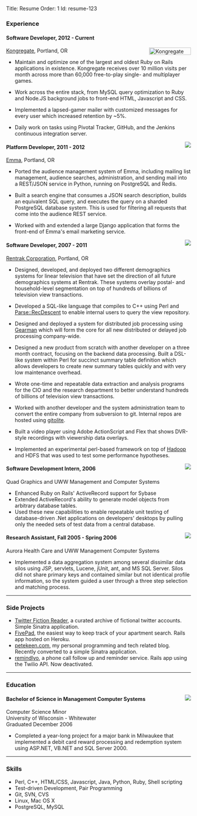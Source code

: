 Title: Resume
Order: 1
Id:    resume-123

### Experience

#### Software Developer, 2012 - Current ####

<a href="http://www.kongregate.com/"><img src="http://cdn1.kongcdn.com/images/sharedassets/badge114x20white.gif" width="114" height="20" alt="Kongregate logo" style="float:right; clear:both;"></a>
[Kongregate](http://www.kongregate.com), Portland, OR

* Maintain and optimize one of the largest and oldest Ruby on Rails
  applications in existence. Kongregate receives over 10 million visits
  per month across more than 60,000 free-to-play single- and
  multiplayer games.

* Work across the entire stack, from MySQL query optimization to Ruby
  and Node.JS background jobs to front-end HTML, Javascript and CSS.
  
* Implemented a lapsed-gamer mailer with customized messages for every
  user which increased retention by ~5%.
  
* Daily work on tasks using Pivotal Tracker, GitHub, and the Jenkins
  continuous integration server.

<a href="http://www.myemma.com"><img src="http://myemma.com/static/global/favicons/apple-iphone.png" style="float:right; clear:both;"></a>
#### Platform Developer, 2011 - 2012 ###

[Emma](http://www.myemma.com), Portland, OR

* Ported the audience management system of Emma, including mailing list
  management, audience searches, administration, and sending mail
  into a REST/JSON service in Python, running on PostgreSQL and Redis.

* Built a search engine that consumes a JSON search description,
  builds an equivalent SQL query, and executes the query on a sharded
  PostgreSQL database system. This is used for filtering all requests
  that come into the audience REST service.

* Worked with and extended a large Django application that forms the
  front-end of Emma's email marketing service.


<a href="http://www.rentrak.com"><img src="http://files.bugsplatcdn.com/files/9bf6c310b2d627e85828/Rentrak_Logo-02-LowRes.jpg" style="float:right; clear:both;"></a>
#### Software Developer, 2007 - 2011 ###

[Rentrak Corporation](http://www.rentrak.com), Portland, OR

* Designed, developed, and deployed two different demographics systems
  for linear television that have set the direction of all future demographics
  systems at Rentrak. These systems overlay postal- and household-level
  segmentation on top of hundreds of billions of television view transactions.

* Developed a SQL-like language that compiles to C++ using Perl and
  [Parse::RecDescent](http://search.cpan.org/dist/Parse-RecDescent) to
  enable internal users to query the view repository.

* Designed and deployed a system for distributed job processing using
  [Gearman](http://gearman.org) which will form the core for all new
  distributed or delayed job processing company-wide.

* Designed a new product from scratch with another developer on a three
  month contract, focusing on the backend data processing. Built a DSL-like
  system within Perl for succinct summary table definition which allows
  developers to create new summary tables quickly and with very low maintenance
  overhead.
  
* Wrote one-time and repeatable data extraction and analysis programs
  for the CIO and the research department to better understand hundreds of billions 
  of television view transactions. 

* Worked with another developer and the system administration team to
  convert the entire company from subversion to git. Internal repos are
  hosted using [gitolite](http://github.com/sitaramc/gitolite).
  
* Built a video player using Adobe ActionScript and Flex that shows
  DVR-style recordings with viewership data overlays.

* Implemented an experimental perl-based framework on top of
  [Hadoop](http://hadoop.apache.org/) and HDFS that was used to test some
  performance hypotheses.

<a href="http://www.qg.com"><img src="http://files.bugsplatcdn.com/files/c063dd2c64a30ef4c3ac/quad_graphics.png" style="float:right;clear:both;"></a>
#### Software Development Intern, 2006

Quad Graphics and UWW Management and Computer Systems

* Enhanced Ruby on Rails' ActiveRecord support for Sybase
* Extended ActiveRecord's ability to generate model objects from
  arbitrary database tables.
* Used these new capabilities to enable repeatable unit testing
  of database-driven .Net applications on developers' desktops by
  pulling only the needed sets of test data from a central database.

<a href="http://www.aurorahealthcare.org"><img src="http://files.bugsplatcdn.com/files/edc7d57b036b82ac6634/aurora_healthcare-1.png" style="float:right;clear:both;"></a>
#### Research Assistant, Fall 2005 - Spring 2006

Aurora Health Care and UWW Management Computer Systems

* Implemented a data aggregation system among several dissimilar data silos
  using JSP, servlets, Lucene, jUnit, ant, and MS SQL Server. Silos did not share 
  primary keys and contained similar but not identical profile information, so the 
  system guided a user through a three step selection and matching process.

<hr class="separator">
  
### Side Projects

* [Twitter Fiction Reader](http://twitter-fiction-reader.herokuapp.com), a curated archive of fictional twitter accounts. Simple Sinatra application.
* [FivePad](https://www.fivepad.me), the easiest way to keep track of your apartment search. Rails app hosted on Heroku.
* [petekeen.com](http://petekeen.com), my personal programming and tech related blog. Recently converted to a simple Sinatra application.
* [remindlyo](http://www.remindlyo.com), a phone call follow up and reminder service. Rails app using the Twilio API. Now deactivated.

<hr class="separator">

### Education

<a href="http://www.uww.edu"><img src="http://files.bugsplatcdn.com/files/059b04fcc24ba55dedee/uww_logo.jpg" style="float:right;clear:both"></a>
#### Bachelor of Science in Management Computer Systems

Computer Science Minor  
University of Wisconsin - Whitewater  
Graduated December 2006

* Completed a year-long project for a major bank in Milwaukee that implemented a
  debit card reward processing and redemption system using ASP.NET, VB.NET and SQL Server 2000.

<hr class="separator">
  
### Skills

* Perl, C++, HTML/CSS, Javascript, Java, Python, Ruby, Shell scripting
* Test-driven Development, Pair Programming
* Git, SVN, CVS
* Linux, Mac OS X
* PostgreSQL, MySQL

